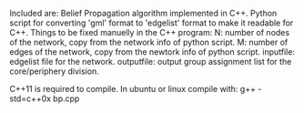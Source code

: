 Included are: 
Belief Propagation algorithm implemented in C++. 
Python script for converting 'gml' format to 'edgelist' format to make it readable for C++.
Things to be fixed manuelly in the C++ program:
N: number of nodes of the network, copy from the network info of python script.
M: number of edges of the network, copy from the newtork info of python script.
inputfile: edgelist file for the network.
outputfile: output group assignment list for the core/periphery division.

C++11 is required to compile. In ubuntu or linux compile with:
g++ -std=c++0x bp.cpp


